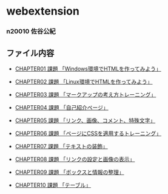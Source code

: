# webextension
### n20010 佐谷公紀

## ファイル内容

- [CHAPTER01 課題 「Windows環境でHTMLを作ってみよう」](https://github.com/n20010/webextension/blob/master/chapter01/ch01-firsthtml-win.html)


- <a href=https://github.com/n20010/webextension/tree/master/chapter02>CHAPTER02 課題 「Linux環境でHTMLを作ってみよう」</a>

- <a href=https://github.com/n20010/webextension/tree/master/chapter03>CHAPTER03 課題 「マークアップの考え方トレーニング」</a>

- <a href=https://github.com/n20010/webextension/tree/master/chapter04>CHAPTER04 課題 「自己紹介ページ」</a>

- <a href=https://github.com/n20010/webextension/tree/master/chapter05>CHAPTER05 課題 「リンク、画像、コメント、特殊文字」</a>

- <a href=https://github.com/n20010/webextension/tree/master/chapter06>CHAPTER06 課題 「ページにCSSを適用するトレーニング」</a>

- <a href=https://github.com/n20010/webextension/tree/master/chapter07>CHAPTER07 課題 「テキストの装飾」</a>

- <a href=https://github.com/n20010/webextension/tree/master/chapter08>CHAPTER08 課題 「リンクの設定と画像の表示」</a>

- <a href=https://github.com/n20010/webextension/tree/master/chapter09>CHAPTER09 課題 「ボックスと情報の整理」</a>

- <a href=https://github.com/n20010/webextension/tree/master/chapter010>CHAPTER10 課題 「テーブル」</a>
